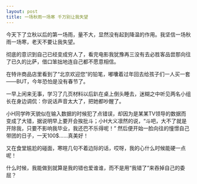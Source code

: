 ```yaml
---
layout: post
title: 一场秋雨一场寒 千万别让我失望
---
```


<p>今天下了立秋以后的第一场雨，量不大，显然没有起到降温的作用。我坚信一场秋雨一场寒，老天不要让我失望。</p>
<p>彻底的意识到自己已经变成穷人了，看完电影我犹豫再三没有去必胜客品尝那向往了已久的比萨，借口笨拙地连自己都不愿意相信。</p>
<p>在特许商品店里看到了“北京欢迎您”的铅笔，嘟囔着过年回去给孩子们一人买一套——BUT，今年恐怕是没有春节了。</p>
<p>一早上闲来无事，学习了几页材料以后趴在桌上倒头睡去，迷糊之中听见两名小组长在身边调侃：你说话声音太大了，把她都吵醒了。</p>
<p>小H同学昨天貌似在输入数据的时候犯了点错误，却因为是某某TV领导的数据而变成了大错，据说明早上要开会挨批斗；小H大义凛然的说，“斗吧，大不了就是开除我，只要不影响我毕业，我还巴不乐得呢！” 然后便开始一脸向往的憧憬自己带团的日子，一天100$……真美好！</p>
<p>又在食堂尴尬的碰面，寒暄几句不着边际的话，哎呀，我的心什么时候能硬一点呢！</p>
<p>什么时候，我能做到就算是我的错也爱谁谁，而不是用“我错了”来吞掉自己的委屈？
</p>
